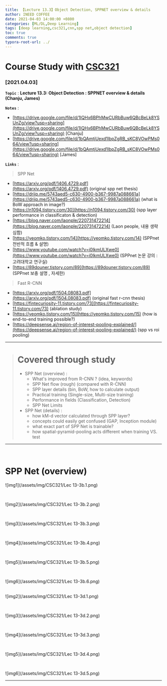 ```yaml
---
title: 【Lecture 13.3】Object Detection, SPPNET overview & details
author: INEED COFFEE
date: 2021-04-03 14:00:00 +0800
categories: [ML/DL,Deep Learning]
tags: [deep learning,csc321,cnn,spp net,object detection]
toc: true
comments: true
typora-root-url: ../
---
```

# Course Study with [CSC321](https://www.cs.toronto.edu/~rgrosse/courses/csc321_2017/) 



### [2021.04.03]

__`Topic`__ : __Lecture 13.3: Object Detection : SPPNET overview & details (Chanju, James)__ 

__`Notes`__ : 

- [https://drive.google.com/file/d/1IQHx6BPhMwCURbBuw6QBcBeLk8YSUnZg/view?usp=sharing](https://drive.google.com/file/d/1IQHx6BPhMwCURbBuw6QBcBeLk8YSUnZg/view?usp=sharing) [Chanju]
- [https://drive.google.com/file/d/1bQAmtjUexd1lbpZgRB_sKC8VOwPMs064/view?usp=sharing](https://drive.google.com/file/d/1bQAmtjUexd1lbpZgRB_sKC8VOwPMs064/view?usp=sharing) [James]

__`Links`__ : 

> SPP Net

- [https://arxiv.org/pdf/1406.4729.pdf](https://arxiv.org/pdf/1406.4729.pdf) (original spp net thesis)
- [https://driip.me/5743aed5-c630-4900-b367-9987a088661a](https://driip.me/5743aed5-c630-4900-b367-9987a088661a) (what is BoW approach in image?)
- [https://n1094.tistory.com/30](https://n1094.tistory.com/30) (spp layer performance in classificaton & detection)
- [https://blog.naver.com/laonple/220731472214](https://blog.naver.com/laonple/220731472214) (Laon people, 내용 생략 심함)
- [https://yeomko.tistory.com/14](https://yeomko.tistory.com/14) (SPPnet 전반적 흐름 & 설명)
- [https://www.youtube.com/watch?v=i0lkmULXwe0](https://www.youtube.com/watch?v=i0lkmULXwe0) (SPPnet 논문 강의 : 고려대학교 연구실)
- [https://89douner.tistory.com/89](https://89douner.tistory.com/89) (SPPnet 보충 설명 , 자세한)

> Fast R-CNN

- [https://arxiv.org/pdf/1504.08083.pdf](https://arxiv.org/pdf/1504.08083.pdf) (original fast r-cnn thesis)
- [https://fintecuriosity-11.tistory.com/73](https://fintecuriosity-11.tistory.com/73) (ablation study)
- [https://yeomko.tistory.com/15](https://yeomko.tistory.com/15) (how is end-to-end training possible?)
- [https://deepsense.ai/region-of-interest-pooling-explained/](https://deepsense.ai/region-of-interest-pooling-explained/) (spp vs roi pooling)

---
> # Covered through study
>
> - SPP Net (overview) : 
>   - What's improved from R-CNN ? (idea, keywords)
>   - SPP Net flow (rough) (compared with R-CNN)
>   - SPP layer details (bin, BoW, how to calculate output)
>   - Practical training (Single-size, Multi-size training)
>   - Performance in fields (Classification, Detection)
>   - SPP Net Limits
> - SPP Net (details) :
>   - how kM-d vector calculated through SPP layer?
>   - concepts could easily get confused (GAP, Inception module)
>   - what exact part of SPP Net is trainable?
>   - how spatial-pyramid-pooling acts different when training VS. test
---

​			
# SPP Net (overview)

![img1](/assets/img/CSC321/Lec 13-3b.1.png)

​	

![img2](/assets/img/CSC321/Lec 13-3b.2.png)

​	

![img3](/assets/img/CSC321/Lec 13-3b.3.png)

​	

![img4](/assets/img/CSC321/Lec 13-3b.4.png)

​	

![img5](/assets/img/CSC321/Lec 13-3b.5.png)

​	

![img6](/assets/img/CSC321/Lec 13-3b.6.png)

​	
![img2](/assets/img/CSC321/Lec 13-3d.1.png)

​	

![img3](/assets/img/CSC321/Lec 13-3d.2.png)

​	

![img4](/assets/img/CSC321/Lec 13-3d.3.png)

​	

![img5](/assets/img/CSC321/Lec 13-3d.4.png)

​	

![img6](/assets/img/CSC321/Lec 13-3d.5.png)	

***

​	

